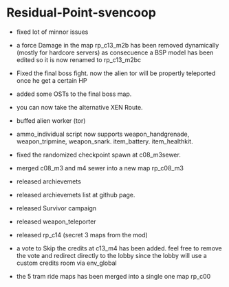 # Residual-Point-svencoop

- fixed lot of minnor issues

- a force Damage in the map rp_c13_m2b has been removed dynamically (mostly for hardcore servers) as consecuence a BSP model has been edited so it is now renamed to rp_c13_m2bc

- Fixed the final boss fight. now the alien tor will be propertly teleported once he get a certain HP

- added some OSTs to the final boss map.

- you can now take the alternative XEN Route.

- buffed alien worker (tor)

- ammo_individual script now supports weapon_handgrenade, weapon_tripmine, weapon_snark. item_battery. item_healthkit.

- fixed the randomized checkpoint spawn at c08_m3sewer.

- merged c08_m3 and m4 sewer into a new map rp_c08_m3

- released archievemets

- released archievemets list at github page.

- released Survivor campaign

- released weapon_teleporter

- released rp_c14 (secret 3 maps from the mod)

- a vote to Skip the credits at c13_m4 has been added. feel free to remove the vote and redirect directly to the lobby since the lobby will use a custom credits room via env_global

- the 5 tram ride maps has been merged into a single one map rp_c00